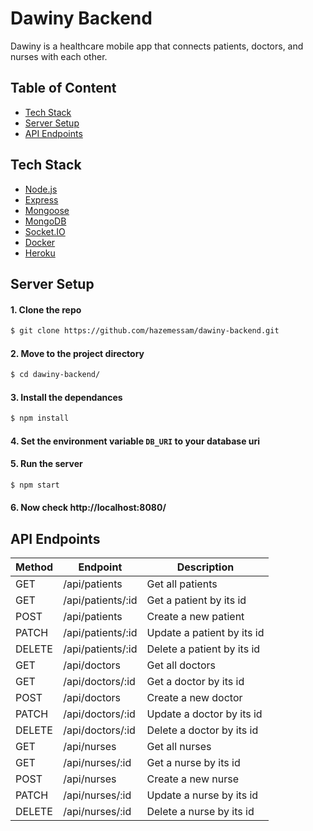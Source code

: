 # Dawiny Backend
Dawiny is a healthcare mobile app that connects patients, doctors, and nurses with each other.

## Table of Content
- [Tech Stack](#tech-stack)
- [Server Setup](#server-setup)
- [API Endpoints](#api-endpoints)

## Tech Stack
- [Node.js](https://nodejs.org/en/)
- [Express](https://expressjs.com/)
- [Mongoose](https://mongoosejs.com/)
- [MongoDB](https://www.mongodb.com/)
- [Socket.IO](https://socket.io/)
- [Docker](https://www.docker.com/)
- [Heroku](https://www.heroku.com/)

## Server Setup
#### 1. Clone the repo
```bash
$ git clone https://github.com/hazemessam/dawiny-backend.git
```

#### 2. Move to the project directory
```bash
$ cd dawiny-backend/
```

#### 3. Install the dependances
```bash
$ npm install
```

#### 4. Set the environment variable `DB_URI` to your database uri

#### 5. Run the server
```bash
$ npm start
```

#### 6. Now check http://localhost:8080/

## API Endpoints
| Method | Endpoint | Description |
| - | - | - |
| GET | /api/patients | Get all patients |
| GET | /api/patients/:id | Get a patient by its id
| POST | /api/patients | Create a new patient |
| PATCH | /api/patients/:id | Update a patient by its id |
| DELETE | /api/patients/:id | Delete a patient by its id |
| GET | /api/doctors | Get all doctors |
| GET | /api/doctors/:id | Get a doctor by its id
| POST | /api/doctors | Create a new doctor |
| PATCH | /api/doctors/:id | Update a doctor by its id |
| DELETE | /api/doctors/:id | Delete a doctor by its id |
| GET | /api/nurses | Get all nurses |
| GET | /api/nurses/:id | Get a nurse by its id
| POST | /api/nurses | Create a new nurse |
| PATCH | /api/nurses/:id | Update a nurse by its id |
| DELETE | /api/nurses/:id | Delete a nurse by its id |

